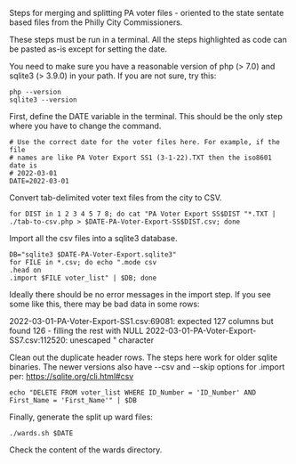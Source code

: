 Steps for merging and splitting PA voter files - oriented to the state sentate based
files from the Philly City Commissioners.

These steps must be run in a terminal. All the steps highlighted as code can be pasted as-is
except for setting the date.


You need to make sure you have a reasonable version of php (> 7.0) and sqlite3 (> 3.9.0) in your path.
If you are not sure, try this:

```
php --version
sqlite3 --version
```

First, define the DATE variable in the terminal. This should be the only step where you
have to change the command.

```
# Use the correct date for the voter files here. For example, if the file
# names are like PA Voter Export SS1 (3-1-22).TXT then the iso8601 date is
# 2022-03-01 
DATE=2022-03-01
```

Convert tab-delimited voter text files from the city to CSV.

```
for DIST in 1 2 3 4 5 7 8; do cat "PA Voter Export SS$DIST "*.TXT | ./tab-to-csv.php > $DATE-PA-Voter-Export-SS$DIST.csv; done
```

Import all the csv files into a sqlite3 database.

```
DB="sqlite3 $DATE-PA-Voter-Export.sqlite3"
for FILE in *.csv; do echo ".mode csv
.head on
.import $FILE voter_list" | $DB; done
```

Ideally there should be no error messages in the import step.  If you see some like
this, there may be bad data in some rows:

2022-03-01-PA-Voter-Export-SS1.csv:69081: expected 127 columns but found 126 - filling the rest with NULL
2022-03-01-PA-Voter-Export-SS7.csv:112520: unescaped " character


Clean out the duplicate header rows. The steps here work for older sqlite binaries.
The newer versions also have --csv and --skip options for .import per:
https://sqlite.org/cli.html#csv

```
echo "DELETE FROM voter_list WHERE ID_Number = 'ID_Number' AND First_Name = 'First_Name'" | $DB
```

Finally, generate the split up ward files:

```
./wards.sh $DATE
```

Check the content of the wards directory.
